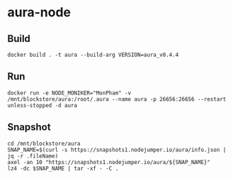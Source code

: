 # aura-node

## Build
    docker build . -t aura --build-arg VERSION=aura_v0.4.4
    
## Run 
    docker run -e NODE_MONIKER="MonPham" -v /mnt/blockstore/aura:/root/.aura --name aura -p 26656:26656 --restart unless-stopped -d aura

## Snapshot
    cd /mnt/blockstore/aura
    SNAP_NAME=$(curl -s https://snapshots1.nodejumper.io/aura/info.json | jq -r .fileName)
    axel -an 10 "https://snapshots1.nodejumper.io/aura/${SNAP_NAME}"
    lz4 -dc $SNAP_NAME | tar -xf - -C .
